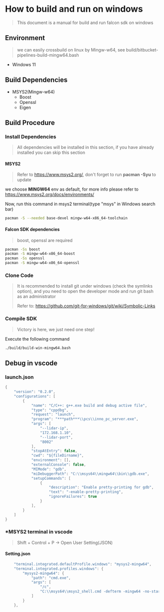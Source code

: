 # How to build and run on windows

> This document is a manual for build and run falcon sdk on windows

## Environment

> we can easily crossbuild on linux by Mingw-w64, see build/bitbucket-pipelines-build-mingw64.bash

- Windows 11

## Build Dependencies

- MSYS2(Mingw-w64)
  - Boost
  - Openssl
  - Eigen

## Build Procedure

### Install Dependencies

> All dependencies will be installed in this section, if you have already installed you can skip this section

#### MSYS2

> Refer to https://www.msys2.org/, don't forget to run **pacman -Syu** to update

we choose **MINGW64** env as default, for more info please refer to https://www.msys2.org/docs/environments/

Now, run this command in msys2 terminal(type "msys" in Windows search bar)

```bash
pacman -S --needed base-devel mingw-w64-x86_64-toolchain
```

#### Falcon SDK dependencies

> boost, openssl are required

```bash
pacman -Ss boost
pacman -S mingw-w64-x86_64-boost
pacman -Ss openssl
pacman -S mingw-w64-x86_64-openssl
```

### Clone Code

> It is recommended to install git under windows (check the symlinks option), and you need to open the developer mode and run git bash as an administrator
>
> Refer to: https://github.com/git-for-windows/git/wiki/Symbolic-Links

### Compile SDK

> Victory is here, we just need one step!

Execute the following command

```bash
./build/build-win-mingw64.bash
```

## Debug in vscode

### launch.json

```c
{
    "version": "0.2.0",
    "configurations": [
        {
            "name": "C/C++: g++.exe build and debug active file",
            "type": "cppdbg",
            "request": "launch",
            "program": "***path***\\pcs\\inno_pc_server.exe",
            "args": [
                "--lidar-ip",
                "172.168.1.10",
                "--lidar-port",
                "8002"
            ],
            "stopAtEntry": false,
            "cwd": "${fileDirname}",
            "environment": [],
            "externalConsole": false,
            "MIMode": "gdb",
            "miDebuggerPath": "C:\\msys64\\mingw64\\bin\\gdb.exe",
            "setupCommands": [
                {
                    "description": "Enable pretty-printing for gdb",
                    "text": "-enable-pretty-printing",
                    "ignoreFailures": true
                }
            ],
        }
    ]
}
```

### *MSYS2 terminal in vscode

> Shift + Control + P -> Open User Setting(JSON)

#### Setting.json

```c
    "terminal.integrated.defaultProfile.windows": "mysys2-mingw64",
    "terminal.integrated.profiles.windows": {
        "mysys2-mingw64": {
            "path": "cmd.exe",
            "args": [
                "/c",
                "C:\\msys64\\msys2_shell.cmd -defterm -mingw64 -no-start -here"
            ]
        }
    },
```
